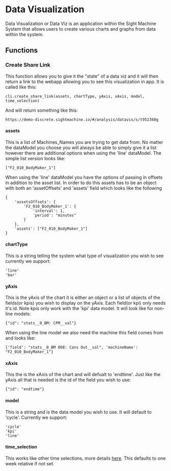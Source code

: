 # Data Visualization
Data Visualization or Data Viz is an application within the Sight Machine System that allows users to create various charts and graphs from data within the system.

## Functions

### Create Share Link
This function allows you to give it the "state" of a data viz and it will then return a link to the webapp allowing you to see this visualization in app.  It is called like this:
```
cli.create_share_link(assets, chartType, yAxis, xAxis, model, time_selection)
```

And will return something like this:
```
https://demo-discrete.sightmachine.io/#/analysis/datavis/s/t952360g
```

#### assets
This is a list of Machines_Names you are trying to get data from.  No matter the dataModel you choose you will always be able to simply give it a list however there are additional options when using the 'line' dataModel.  The simple list version looks like:
```
["F2_010_BodyMaker_1"]
```

When using the 'line' dataModel you have the options of passing in offsets in addition to the asset list.  In order to do this assets has to be an object with both an 'assetOffsets' and 'assets' field which looks like the following
```
{
    'assetsOffsets': {
        'F2_010_BodyMaker_1': {
            'interval': 1,
            'period': "minutes"
        }
    },
    'assets': ["F2_010_BodyMaker_1"]
}
```

#### chartType
This is a string telling the system what type of visualization you wish to see currently we support:
```
'line'
'bar'
```

#### yAxis
This is the yAxis of the chart it is either an object or a list of objects of the fields(or kpis) you wish to display on the yAxis.  Each field(or kpi) only needs it's id.  Note kpis only work with the 'kpi' data model.  It will look like for non-line models:
```
{"id": "stats__0_BM: CPM__val"}
```

When using the line model we also need the machine this field comes from and looks like:
```
{'field': "stats__0_BM 008: Cans Out__val", 'machineName': "F2_010_BodyMaker_1"}
```

#### xAxis
This the is the xAxis of the chart and will defualt to 'endtime'.  Just like the yAxis all that is needed is the id of the field you wish to use:
```
{"id": "endtime"}
```

#### model
This is a string and is the data model you wish to use.  It will default to 'cycle'.  Currently we support:
```
'cycle'
'kpi'
'line'
```

#### time_selection
This works like other time selections, more details [here](/docs/commonly_used_data_types/data_viz_query.md#time_selection).  This defaults to one week relative if not set.